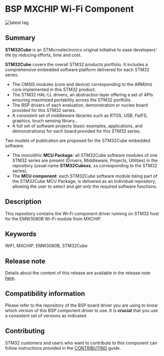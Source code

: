 # BSP MXCHIP Wi-Fi Component

![latest tag](https://img.shields.io/github/v/tag/STMicroelectronics/mx_wifi.svg?color=brightgreen)

## Summary

**STM32Cube** is an STMicroelectronics original initiative to ease developers' life by reducing efforts, time and cost.

**STM32Cube** covers the overall STM32 products portfolio. It includes a comprehensive embedded software platform delivered for each STM32 series.
   * The CMSIS modules (core and device) corresponding to the ARM(tm) core implemented in this STM32 product.
   * The STM32 HAL-LL drivers, an abstraction layer offering a set of APIs ensuring maximized portability across the STM32 portfolio.
   * The BSP drivers of each evaluation, demonstration or nucleo board provided for this STM32 series.
   * A consistent set of middleware libraries such as RTOS, USB, FatFS, graphics, touch sensing library...
   * A full set of software projects (basic examples, applications, and demonstrations) for each board provided for this STM32 series.

Two models of publication are proposed for the STM32Cube embedded software:
   * The monolithic **MCU Package**: all STM32Cube software modules of one STM32 series are present (Drivers, Middleware, Projects, Utilities) in the repository (usual name **STM32Cubexx**, xx corresponding to the STM32 series).
   * The **MCU component**: each STM32Cube software module being part of the STM32Cube MCU Package, is delivered as an individual repository, allowing the user to select and get only the required software functions.

## Description

This repository contains the Wi-Fi component driver running on STM32 host for the EMW3080B Wi-Fi module from MXCHIP.

## Keywords

WIFI, MXCHIP, EMW3080B, STM32Cube

## Release note

Details about the content of this release are available in the release note [here](https://htmlpreview.github.io/?https://github.com/STMicroelectronics/mx_wifi/blob/main/Release_Notes.html).  

## Compatibility information

Please refer to the repository of the BSP board driver you are using to know which version of this BSP component driver to use. It is **crucial** that you use a consistent set of versions as indicated.

## Contributing

STM32 customers and users who want to contribute to this component can follow instructions provided in the [CONTRIBUTING](CONTRIBUTING.md) guide.
